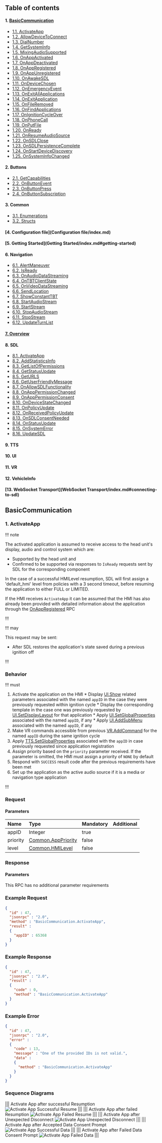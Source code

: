## Table of contents

 #### 1. [BasicCommunication](#basiccommunication) 
 -   [1.1. ActivateApp](#1-activateapp)
 -   [1.2. AllowDeviceToConnect]()
 -   [1.3. DialNumber]()
 -   [1.4. GetSystemInfo]()
 -   [1.5. MixingAudioSupported]()
 -   [1.6. OnAppActivated]()
 -   [1.7. OnAppDeactivated]()
 -   [1.8. OnAppRegistered]()
 -   [1.9. OnAppUnregistered]()
 -   [1.10. OnAwakeSDL]()
 -   [1.11. OnDeviceChosen]()
 -   [1.12. OnEmergencyEvent](BasicCommunication/OnEmergencyEvent/index.md#onemergencyevent)
 -   [1.13. OnExitAllApplications](BasicCommunication/OnExitAllApplications/index.md#onexitallapplications)
 -   [1.14. OnExitApplication](BasicCommunication/OnExitApplication/index.md#onexitapplication)
 -   [1.15. OnFileRemoved](BasicCommunication/OnFileRemoved/index.md#onfileremoved) 
 -   [1.16. OnFindApplications](BasicCommunication/OnFindApplications/index.md#onfindapplications) 
 -   [1.17. OnIgnitionCycleOver](BasicCommunication/OnIgnitionCycleOver/index.md#onignitioncycleover)
 -   [1.18. OnPhoneCall](BasicCommunication/OnPhoneCall/index.md#onphonecall)
 -   [1.19. OnPutFile](BasicCommunication/OnPutFile/index.md#onputfile)
 -   [1.20. OnReady](BasicCommunication/OnReady/index.md#onready)
 -   [1.21. OnResumeAudioSource](BasicCommunication/OnResumeAudioSource/index.md#onresumeaudiosource)
 -   [1.22. OnSDLClose](BasicCommunication/OnSDLClose/index.md#onsdlclose)
 -   [1.23. OnSDLPersistenceComplete](BasicCommunication/OnSDLPersistenceComplete/index.md#onsdlpersistencecomplete)
 -   [1.24. OnStartDeviceDiscovery](BasicCommunication/OnStartDeviceDiscovery/index.md#onstartdevicediscovery)
 -   [1.25. OnSystemInfoChanged](BasicCommunication/OnSystemInfoChanged/index.md#notification)  
 
 #### 2. Buttons  
 -   [2.1. GetCapabilities](Buttons/GetCapabilities/index.md#getcapabilities)
 -   [2.2. OnButtonEvent](Buttons/OnButtonEvent/index.md#onbuttonevent)
 -   [2.3. OnButtonPress](Buttons/OnButtonPress/index.md#onbuttonpress) 
 -   [2.4. OnButtonSubscription](Buttons/OnButtonSubscription/index.md#onbuttonsubscription) 

#### 3. Common  
-  [3.1. Enumerations](Common/Enums/index.md#enumerations)  
-  [3.2. Structs](Common/Structs/index.md#structs)

#### [4. Configuration file](Configuration file/index.md)  

#### [5. Getting Started](Getting Started/index.md#getting-started)  

#### 6. Navigation  
-  [6.1. AlertManeuver](Navigation/AlertManeuver/index.md#alertmaneuver) 
-  [6.2. IsReady](Navigation/IsReady/index.md#isready) 
-  [6.3. OnAudioDataStreaming](Navigation/OnAudioDataStreaming/index.md#onaudiodatastreaming) 
-  [6.4. OnTBTClientState](Navigation/OnTBTClientState/index.md#ontbtclientstate) 
-  [6.5. OnVideoDataStreaming](Navigation/OnVideoDataStreaming/index.md#onvideodatastreaming) 
-  [6.6. SendLocation](Navigation/SendLocation/index.md#sendlocation) 
-  [6.7. ShowConstantTBT](Navigation/ShowConstantTBT/index.md#showconstanttbt) 
-  [6.8. StartAudioStream](Navigation/StartAudioStream/index.md#startaudiostream) 
-  [6.9. StartStream](Navigation/StartStream/index.md#startstream) 
-  [6.10. StopAudioStream](Navigation/StopAudioStream/index.md#stopaudiostream) 
-  [6.11. StopStream](Navigation/StopStream/index.md#stopstream) 
-  [6.12. UpdateTurnList](Navigation/UpdateTurnList/index.md#updateturnlist) 

#### [7. Overview](Overview/index.md#overview)  

#### 8. SDL
-   [8.1. ActivateApp](SDL/ActivateApp/index.md#activateapp)
-   [8.2. AddStatisticsInfo](SDL/AddStatisticsInfo/index.md#addstatisticsinfo)  
-   [8.3. GetListOfPermissions](SDL/GetListOfPermissions/index.md#getlistofpermissions)
-   [8.4. GetStatusUpdate](SDL/GetStatusUpdate/index.md#getstatusupdate)  
-   [8.5. GetURLS](SDL/GetURLS/index.md#geturls)  
-   [8.6. GetUserFriendlyMessage](SDL/GetUserFriendlyMessage/index.md#getuserfriendlymessage)  
-   [8.7. OnAllowSDLFunctionality](SDL/OnAllowSDLFunctionality/index.md#onallowsdlfunctionality)
-   [8.8. OnAppPermissionChanged](SDL/OnAppPermissionChanged/index.md#onapppermissionchanged)  
-   [8.9. OnAppPermissionConsent](SDL/OnAppPermissionConsent/index.md)  
-   [8.10. OnDeviceStateChanged](SDL/OnDeviceStateChanged/index.md#ondevicestatechanged)  
-   [8.11. OnPolicyUpdate](SDL/OnPolicyUpdate/index.md#onpolicyupdate)  
-   [8.12. OnReceivedPolicyUpdate](SDL/OnReceivedPolicyUpdate/index.md#onreceivedpolicyupdate)  
-   [8.13. OnSDLConsentNeeded](SDL/OnSDLConsentNeeded/index.md#onsdlconsentneeded)
-   [8.14. OnStatusUpdate](SDL/OnStatusUpdate/index.md#onstatusupdate)
-   [8.15. OnSystemError](SDL/OnSystemError/index.md#onsystemerror)
-   [8.16. UpdateSDL](SDL/UpdateSDL/index.md#updatesdl)

#### 9. TTS 

#### 10. UI

#### 11. VR

#### 12. VehicleInfo  

#### [13. WebSocket Transport](WebSocket Transport/index.md#connecting-to-sdl)

## BasicCommunication

### 1. ActivateApp

!!! note

The activated application is assumed to receive access to the head unit's display, audio and control system which are:
  * Supported by the head unit and
  * Confirmed to be supported via responses to `IsReady` requests sent by SDL for the corresponding component

In the case of a successful HMILevel resumption, SDL will first assign a 'default_hmi' level from policies with a 3 second timeout, before resuming the application to either FULL or LIMITED.

If the HMI receives `ActivateApp` it can be assumed that the HMI has also already been provided with detailed information about the application through the [OnAppRegistered](../OnAppRegistered) RPC

!!!

!!! may

This request may be sent:
  * After SDL restores the application's state saved during a previous ignition off

!!!

### Behavior

!!! must

  1. Activate the application on the HMI
    * Display [UI.Show](../../UI/Show) related parameters associated with the named `appID` in the case they were previously requested within ignition cycle
    * Display the corresponding template in the case one was previously requested by [UI.SetDisplayLayout](../../UI/SetDisplayLayout) for that application
    * Apply [UI.SetGlobalProperties](../../UI/SetGlobalProperties) associated with the named `appID`, if any
    * Apply [UI.AddSubMenu](../../UI/AddSubMenu) associated with the named `appID`, if any
  2. Make VR commands accessible from previous [VR.AddCommand](../VR/AddCommand) for the named `appID` during the same ignition cycle
  3. Apply [TTS.SetGlobalProperties](../../TTS/SetGlobalProperties) associated with the `appID` in case previously requested since application registration
  4. Assign priority based on the `priority` parameter received. If the parameter is omitted, the HMI must assign a priority of `NONE` by default
  5. Respond with `SUCCESS` result code after the previous requirements have been met
  6. Set up the application as the active audio source if it is a media or navigation type application

!!!

### Request

#### Parameters

|Name|Type|Mandatory|Additional|
|:---|:---|:--------|:---------|
|appID|Integer|true||
|priority|[Common.AppPriority](../../common/enums/#apppriority)|false||
|level|[Common.HMILevel](../../common/enums/#hmilevel)|false||

### Response

#### Parameters

This RPC has no additional parameter requirements

### Example Request

```json
{
  "id" : 47,
  "jsonrpc" : "2.0",
  "method" : "BasicCommunication.ActivateApp",
  "result" :
  {
    "appID" : 65368
  }
}
```
### Example Response

```json
{
  "id" : 47,
  "jsonrpc" : "2.0",
  "result" :
  {
    "code" : 0,
    "method" : "BasicCommunication.ActivateApp"
  }
}
```

### Example Error

```json
{
  "id" : 47,
  "jsonrpc" : "2.0",
  "error" :
  {
    "code" : 13,
    "message" : "One of the provided IDs is not valid.",
    "data" :
    {
      "method" : "BasicCommunication.ActivateApp"
    }
  }
}
```

### Sequence Diagrams
|||
Activate App after successful Resumption
![Activate App Successful Resume](./assets/ActivateAppSuccessfulResume.png)
|||
|||
Activate App after failed Resumption
![Activate App Failed Resume](./assets/ActivateAppFailedResume.png)
|||
|||
Activate App after Unexpected Disconnect
![Activate App Unexpected Disconnect](./assets/ActivateAppUnexpectedDisconnect.png)
|||
|||
Activate App after Accepted Data Consent Prompt
![Activate App Successful Data](./assets/ActivateAppSuccessfulData.png)
|||
|||
Activate App after Failed Data Consent Prompt
![Activate App Failed Data](./assets/ActivateAppFailedData.png)
|||
